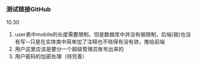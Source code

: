 ### 测试链接GitHub
10.30
1. user表中mobile的长度需要限制，但是数据库中并没有做限制，后端(我)也没有写--只是在实体类中简单加了注释也不晓得有没有效，推给前端
2. 用户这里应该是要分一个超级管理员账号出来的
3. 用户密码的加密处理（待完善）